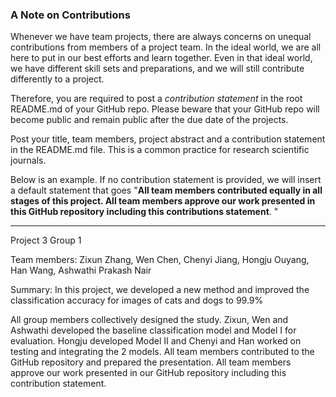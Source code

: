 ### A Note on Contributions

Whenever we have team projects, there are always concerns on unequal contributions from members of a project team. In the ideal world, we are all here to put in our best efforts and learn together. Even in that ideal world, we have different skill sets and preparations, and we will still contribute differently to a project. 

Therefore, you are required to post a *contribution statement* in the root README.md of your GitHub repo. Please beware that your GitHub repo will become public and remain public after the due date of the projects. 

Post your title, team members, project abstract and a contribution statement in the README.md file.  This is a common practice for research scientific journals. 

Below is an example. If no contribution statement is provided, we will insert a default statement that goes "**All team members contributed equally in all stages of this project. All team members approve our work presented in this GitHub repository including this contributions statement**. "

---


Project 3 Group 1

Team members: Zixun Zhang, Wen Chen, Chenyi Jiang, Hongju Ouyang, Han Wang, Ashwathi Prakash Nair

Summary: In this project, we developed a new method and improved the classification accuracy for images of cats and dogs to 99.9%

All group members collectively designed the study. Zixun, Wen and Ashwathi developed the baseline classification model and Model I for evaluation. Hongju developed Model II and Chenyi and Han worked on testing and integrating the 2 models. All team members contributed to the GitHub repository and prepared the presentation. All team members approve our work presented in our GitHub repository including this contribution statement.